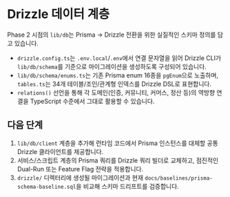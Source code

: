 # Drizzle 데이터 계층

Phase 2 시점의 `lib/db`는 Prisma → Drizzle 전환을 위한 실질적인 스키마 정의를 담고 있습니다.

- `drizzle.config.ts`는 `.env.local`/`.env`에서 연결 문자열을 읽어 Drizzle CLI가 `lib/db/schema`를 기준으로 마이그레이션을 생성하도록 구성되어 있습니다.
- `lib/db/schema/enums.ts`는 기존 Prisma enum 16종을 `pgEnum`으로 노출하며, `tables.ts`는 34개 테이블/조인/관계형 인덱스를 Drizzle DSL로 표현합니다.
- `relations()` 선언을 통해 각 도메인(인증, 커뮤니티, 커머스, 정산 등)의 역방향 연결을 TypeScript 수준에서 그대로 활용할 수 있습니다.

## 다음 단계

1. `lib/db/client` 계층을 추가해 런타임 코드에서 Prisma 인스턴스를 대체할 공통 Drizzle 클라이언트를 제공합니다.
2. 서비스/스크립트 계층의 Prisma 쿼리를 Drizzle 쿼리 빌더로 교체하고, 점진적인 Dual-Run 또는 Feature Flag 전략을 적용합니다.
3. `drizzle/` 디렉터리에 생성될 마이그레이션과 현재 `docs/baselines/prisma-schema-baseline.sql`을 비교해 스키마 드리프트를 검증합니다.
